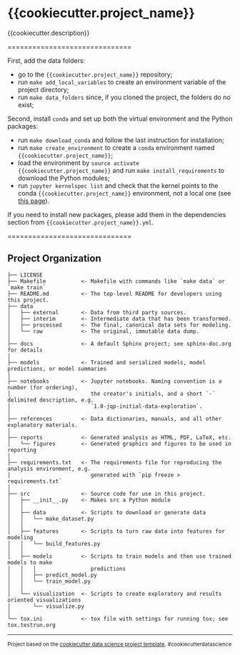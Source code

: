 {{cookiecutter.project_name}}
==============================

{{cookiecutter.description}}

==============================

First, add the data folders:
- go to the `{{cookiecutter.project_name}}` repository;
- run `make add_local_variables` to create an environment variable of the project directory;
- run `make data_folders` since, if you cloned the project, the folders do no exist;

Second, install `conda` and set up both the virtual environment and the Python packages:
- run `make download_conda` and follow the last instruction for installation;
- run `make create_environment` to create a `conda` environment named `{{cookiecutter.project_name}}`;
- load the environment by `source activate {{cookiecutter.project_name}}` and run `make install_requirements` to download the Python modules;
- run `jupyter kernelspec list` and check that the kernel points to the conda `{{cookiecutter.project_name}}` environment, not a local one (see [this page](https://jupyter-client.readthedocs.io/en/latest/kernels.html#kernelspecs)).

If you need to install new packages, please add them in the dependencies section from `{{cookiecutter.project_name}}.yml`.

==============================

Project Organization
------------

    ├── LICENSE
    ├── Makefile           <- Makefile with commands like `make data` or `make train`
    ├── README.md          <- The top-level README for developers using this project.
    ├── data
    │   ├── external       <- Data from third party sources.
    │   ├── interim        <- Intermediate data that has been transformed.
    │   ├── processed      <- The final, canonical data sets for modeling.
    │   └── raw            <- The original, immutable data dump.
    │
    ├── docs               <- A default Sphinx project; see sphinx-doc.org for details
    │
    ├── models             <- Trained and serialized models, model predictions, or model summaries
    │
    ├── notebooks          <- Jupyter notebooks. Naming convention is a number (for ordering),
    │                         the creator's initials, and a short `-` delimited description, e.g.
    │                         `1.0-jqp-initial-data-exploration`.
    │
    ├── references         <- Data dictionaries, manuals, and all other explanatory materials.
    │
    ├── reports            <- Generated analysis as HTML, PDF, LaTeX, etc.
    │   └── figures        <- Generated graphics and figures to be used in reporting
    │
    ├── requirements.txt   <- The requirements file for reproducing the analysis environment, e.g.
    │                         generated with `pip freeze > requirements.txt`
    │
    ├── src                <- Source code for use in this project.
    │   ├── __init__.py    <- Makes src a Python module
    │   │
    │   ├── data           <- Scripts to download or generate data
    │   │   └── make_dataset.py
    │   │
    │   ├── features       <- Scripts to turn raw data into features for modeling
    │   │   └── build_features.py
    │   │
    │   ├── models         <- Scripts to train models and then use trained models to make
    │   │   │                 predictions
    │   │   ├── predict_model.py
    │   │   └── train_model.py
    │   │
    │   └── visualization  <- Scripts to create exploratory and results oriented visualizations
    │       └── visualize.py
    │
    └── tox.ini            <- tox file with settings for running tox; see tox.testrun.org


--------

<p><small>Project based on the <a target="_blank" href="https://drivendata.github.io/cookiecutter-data-science/">cookiecutter data science project template</a>. #cookiecutterdatascience</small></p>

